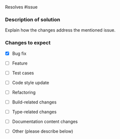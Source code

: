 Resolves #issue

### Description of solution
Explain how the changes address the mentioned issue.

### Changes to expect

- [x] Bug fix
- [ ] Feature
- [ ] Test cases
- [ ] Code style update
- [ ] Refactoring
- [ ] Build-related changes
- [ ] Type-related changes
- [ ] Documentation content changes
- [ ] Other (please describe below)

